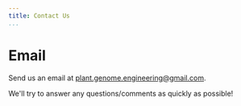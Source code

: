 ```yaml
---
title: Contact Us
...
```


<!-- TODO hakyll template to always include the title in the body too? -->
<h1>Email</h1>

Send us an email at
<a href="mailto:plant.genome.engineering@gmail.com">plant.genome.engineering@gmail.com</a>.

We\'ll try to answer any questions/comments as quickly as possible!

<!-- TODO add PHP/JS script to send an email? Then this HTML could work:
  <form action="mailto:plant.genome.engineering@gmail.com" method="post" enctype="text/plain">
  Your Name:<br>
  <input type="text" name="name"><br>
  Your E-mail address:<br>
  <input type="text" name="mail"><br>
  Question/Comment:<br>
  <textarea type="text" name="comment" style="height: 200px; width: 600px;"></textarea><br><br>
  <input type="submit" value="Send">
  <input type="reset" value="Reset">
  </form>
-->
